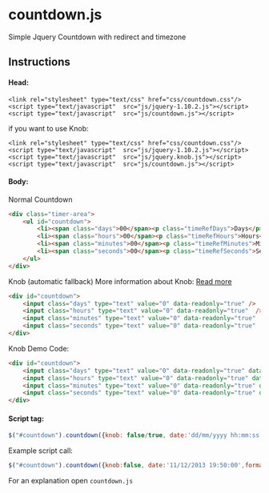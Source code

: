 countdown.js
============

Simple Jquery Countdown with redirect and timezone

## Instructions

#### Head:
```
<link rel="stylesheet" type="text/css" href="css/countdown.css"/>
<script type="text/javascript"  src="js/jquery-1.10.2.js"></script>
<script type="text/javascript"  src="js/countdown.js"></script>
```
if you want to use Knob:
```
<link rel="stylesheet" type="text/css" href="css/countdown.css"/>
<script type="text/javascript"  src="js/jquery-1.10.2.js"></script>
<script type="text/javascript"  src="js/jquery.knob.js"></script>
<script type="text/javascript"  src="js/countdown.js"></script>
```
#### Body:

Normal Countdown
```html
<div class="timer-area">
	<ul id="countdown">
		<li><span class="days">00</span><p class="timeRefDays">Days</p></li>
		<li><span class="hours">00</span><p class="timeRefHours">Hours</p></li>
		<li><span class="minutes">00</span><p class="timeRefMinutes">Minutes</p></li>
		<li><span class="seconds">00</span><p class="timeRefSeconds">Seconds</p></li>
	</ul>
</div>
```
Knob (automatic fallback)
More information about Knob: [Read more](https://github.com/aterrien/jQuery-Knob)
```html
<div id="countdown">
	<input class="days" type="text" value="0" data-readonly="true" />
	<input class="hours" type="text" value="0" data-readonly="true"  />
	<input class="minutes" type="text" value="0" data-readonly="true"  />
	<input class="seconds" type="text" value="0" data-readonly="true"  />
</div>
```
Knob Demo Code:
```html
<div id="countdown">
	<input class="days" type="text" value="0" data-readonly="true" data-thickness=".0" />
	<input class="hours" type="text" value="0" data-readonly="true" data-thickness=".0" />
	<input class="minutes" type="text" value="0" data-readonly="true" data-thickness=".0" />
	<input class="seconds" type="text" value="0" data-readonly="true" data-thickness=".0" />
</div>
```


#### Script tag:

```javascript
$("#countdown").countdown({knob: false/true, date:'dd/mm/yyyy hh:mm:ss',format:'on/off', callback: function },{active:'on/off',offset:number});
```

Example script call:
```javascript
$("#countdown").countdown({knob:false, date:'11/12/2013 19:50:00',format:'on', callback: function(){window.location = "http://razorphyn.com/products/comingsoon/admin/"}},{active:'on',offset:-11});
```
For an explanation open ```countdown.js```


